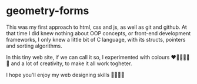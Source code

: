 # geometry-forms

This was my first approach to html, css and js, as well as git and github. 
At that time I did knew nothing about OOP concepts, or front-end development frameworks, I only knew a little bit of C language, with its structs, pointers and sorting algorithms.

In this tiny web site, if we can call it so, I experimented with colours ❤️🧡💛💚💙💜 and a lot of creativity, to make it all work togheter.

I hope you'll enjoy my web designing skills 👨🏻‍💻🤣
